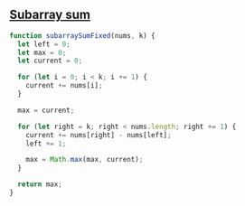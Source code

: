 ## [Subarray sum](https://algo.monster/problems/subarray_sum_fixed)

```js
function subarraySumFixed(nums, k) {
  let left = 0;
  let max = 0;
  let current = 0;

  for (let i = 0; i < k; i += 1) {
    current += nums[i];
  }

  max = current;

  for (let right = k; right < nums.length; right += 1) {
    current += nums[right] - nums[left];
    left += 1;

    max = Math.max(max, current);
  }

  return max;
}
```
